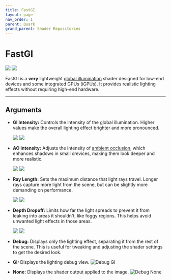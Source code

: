 ```yaml
---
title: FastGI
layout: page
nav_order: 1
parent: Quark
grand_parent: Shader Repositories
---
```


<!-- Calls the CSS for the script that runs the sliders on the page -->
<!-- Why this is required, I will never fucking know because I tried everything to possibly get it to work without needing it LMAO -->
<link rel="stylesheet" href="{{ '/assets/css/juxtapose.css' | relative_url }}">

# FastGI

<div class="juxtapose" data-mode="horizontal" style="max-height: 820px;">
<img src="../images/turbo_gi_header_off.webp" data-label="Disabled">
<img src="../images/turbo_gi_header_on.webp" data-label="Enabled">
</div>

FastGI is a **very** lightweight [global illumination](https://en.wikipedia.org/wiki/Global_illumination) shader designed for low-end devices and some integrated GPUs (iGPUs). It provides realistic lighting effects without requiring high-end hardware.

---

## Arguments

* **GI Intensity:** Controls the intensity of the global illumination. Higher values make the overall lighting effect brighter and more pronounced.

    <div class="juxtapose" data-mode="horizontal" style="max-height: 820px;">
    <img src="../images/turbo_gi_gi_low.webp" data-label="Low Intensity">
    <img src="../images/turbo_gi_gi_high.webp" data-label="Max Intensity">
    </div>

* **AO Intensity:** Adjusts the intensity of [ambient occlusion](https://en.wikipedia.org/wiki/Ambient_occlusion), which enhances shadows in small crevices, making them look deeper and more realistic.

    <div class="juxtapose" data-mode="horizontal" style="max-height: 820px;">
    <img src="../images/turbo_gi_ao_low.webp" data-label="Low Intensity">
    <img src="../images/turbo_gi_ao_high.webp" data-label="Max Intensity">
    </div>

* **Ray Length:** Sets the maximum distance that light rays travel. Longer rays capture more light from the scene, but can be slightly more demanding on performance.

    <div class="juxtapose" data-mode="horizontal" style="max-height: 820px;">
    <img src="../images/turbo_gi_raylength_low.webp" data-label="Low Length">
    <img src="../images/turbo_gi_raylength_high.webp" data-label="High Length">
    </div>

* **Depth Dropoff:** Limits how far the light spreads to prevent it from leaking into areas it shouldn't, like foggy regions. This helps avoid unwanted light effects in those areas.

    <div class="juxtapose" data-mode="horizontal" style="max-height: 820px;">
    <img src="../images/turbo_gi_dropoff_low.webp" data-label="Low Dropoff">
    <img src="../images/turbo_gi_dropoff_high.webp" data-label="High Dropoff">
    </div>

* **Debug:** Displays only the lighting effect, separating it from the rest of the scene. This is useful for tweaking and adjusting the shader settings to get the desired look.
 * **GI:** Displays the lighting debug view.
 ![Debug GI](../images/turbo_gi_debug_gi.webp)
 * **None:** Displays the shader output applied to the image.
 ![Debug None](../images/turbo_gi_debug_none.webp)
<!-- Ending script that runs the sliders on the page -->
<script src="{{ '/assets/js/juxtapose.js' | relative_url }}"></script>
<script>
  document.addEventListener('DOMContentLoaded', function () {
    Juxtapose.make();
  });
</script>